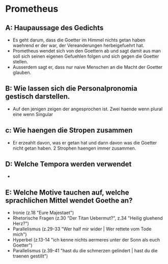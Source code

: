 # Prometheus

## A: Haupaussage des Gedichts
- Es geht darum, dass die Goetter im Himmel nichts getan haben waehrend er der war, der Vereanderungen herbeigefuehrt hat.
- Prometheus wendet sich von den Goettern ab und sagt damit aus man soll sich seinen eigenen Gefuehlen folgen und sich gegen die Goetter stellen.
- Ausserdem sagt er, dass nur naive Menschen an die Macht der Goetter glauben.
## B: Wie lassen sich die Personalpronomia gestisch darstellen.
- Auf den jenigen zeigen der angesprochen ist. Zwei haende wenn plural eine wenn Singular
## c: Wie haengen die Stropen zusammen
- Er erzeahlt davon, was er getan hat und dann davon was die Goetter nicht getan haben. 2 Strophen haengen immer zusammen.
## D: Welche Tempora werden verwendet
- 
## E: Welche Motive tauchen auf, welche sprachlichen Mittel wendet Goethe an?
- Ironie (z.18 "Eure Majestaet")
- Rhetorische Fragen (z.30 "Der Titan Uebermut?", z.34 "Heilig gluehend Herz?")
- Parallelismus (z.29-33 "Wer half mir wider | Wer rettete vom Tode mich")
- Hyperbel (z.13-14 "ich kenne nichts aermeres unter der Sonn als euch Goetter")
- Parallelismus (z.39-41 "hast du die schmerzen gelindert | hast du die traenen gestillt")
